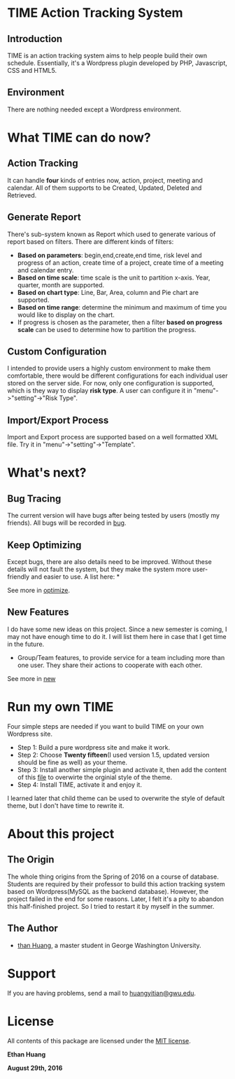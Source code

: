 # TIME Action Tracking System
## Introduction

TIME is an action tracking system aims to help people build their own schedule. Essentially, it's a Wordpress plugin developed by PHP, Javascript, CSS and HTML5.  

## Environment
There are nothing needed except a Wordpress environment.


# What TIME can do now?
## Action Tracking
It can handle **four** kinds of entries now, action, project, meeting and calendar. All of them supports to be Created, Updated, Deleted and Retrieved. 

## Generate Report
There's sub-system known as Report which used to generate various of report based on filters. There are different kinds of filters:
* **Based on parameters**: begin,end,create,end time, risk level and progress of an action, create time of a project, create time of a meeting and calendar entry.
*  **Based on time scale**: time scale is the unit to partition x-axis. Year, quarter, month are supported.
*  **Based on chart type**: Line, Bar, Area, column and Pie chart are supported.
*  **Based on time range**: determine the minimum and maximum of time you would like to display on the chart. 
*  If progress is chosen as the parameter, then a filter **based on progress scale** can be used to determine how to partition the progress. 


## Custom Configuration
I intended to provide users a highly custom environment to make them comfortable, there would be different configurations for each individual user stored on the server side. For now, only one configuration is supported, which is they way to display **risk type**. A user can configure it in "menu"->"setting"->"Risk Type".


## Import/Export Process
Import and Export process are supported based on a well formatted XML file. Try it in "menu"->"setting"->"Template".



# What's next?

## Bug Tracing
The current version will have bugs after being tested by users (mostly my friends). All bugs will be recorded in [bug](https://github.com/wfgydbu/timeistime/blob/eb85357d82e0122aee3d9ad929fcdbe4f6283f11/trace/bug.md).


## Keep Optimizing
Except bugs, there are also details need to be improved. Without these details will not fault the system, but they make the system more user-friendly and easier to use. A list here:
* 

See more in [optimize](https://github.com/wfgydbu/timeistime/blob/eb85357d82e0122aee3d9ad929fcdbe4f6283f11/trace/optimize.md).


## New Features

I do have some new ideas on this project. Since a new semester is coming, I may not have enough time to do it. I will list them here in case that I get time in the future.
* Group/Team features, to provide service for a team including more than one user. They share their actions to cooperate with each other. 

See more in [new](https://github.com/wfgydbu/timeistime/blob/eb85357d82e0122aee3d9ad929fcdbe4f6283f11/trace/new.md)


# Run my own TIME
Four simple steps are needed if you want to build TIME on your own Wordpress site.

* Step 1: Build a pure wordpress site and make it work.
* Step 2: Choose **Twenty fifteen**(I used version 1.5, updated version should be fine as well) as your theme.
* Step 3: Install another simple plugin and activate it, then add the content of this [file](https://github.com/wfgydbu/timeistime/blob/eb85357d82e0122aee3d9ad929fcdbe4f6283f11/resource/overwrite_css.txt) to overwirte the orginial style of the theme. 
* Step 4: Install TIME, activate it and enjoy it.

I learned later that child theme can be used to overwrite the style of default theme, but I don't have time to rewrite it.

# About this project
## The Origin
The whole thing origins from the Spring of 2016 on a course of database. Students are required by their professor to build this action tracking system based on Wordpress(MySQL as the backend database). However, the project failed in the end for some reasons. Later, I felt it's a pity to abandon this half-finished project. So I tried to restart it by myself in the summer.

## The Author
* [than Huang](http://journal.ethanshub.com ), a master student in George Washington University.


# Support

If you are having problems, send a mail to [huangyitian@gwu.edu](huangyitian@gwu.edu).

# License

All contents of this package are licensed under the [MIT license](https://github.com/wfgydbu/timeistime/blob/eb85357d82e0122aee3d9ad929fcdbe4f6283f11/LICENSE.md).

**Ethan Huang**

**August 29th, 2016**